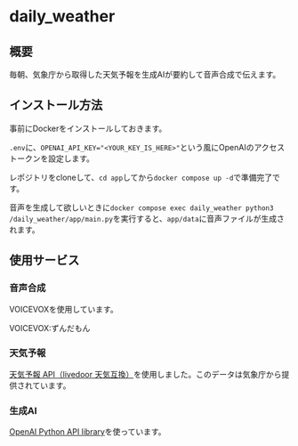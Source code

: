 # daily_weather

## 概要
毎朝、気象庁から取得した天気予報を生成AIが要約して音声合成で伝えます。

## インストール方法
事前にDockerをインストールしておきます。

`.env`に、`OPENAI_API_KEY="<YOUR_KEY_IS_HERE>"`という風にOpenAIのアクセストークンを設定します。

レポジトリをcloneして、`cd app`してから`docker compose up -d`で準備完了です。

音声を生成して欲しいときに`docker compose exec daily_weather python3 /daily_weather/app/main.py`を実行すると、`app/data`に音声ファイルが生成されます。

## 使用サービス

### 音声合成
VOICEVOXを使用しています。

VOICEVOX:ずんだもん

### 天気予報
[天気予報 API（livedoor 天気互換）](https://weather.tsukumijima.net/)を使用しました。このデータは気象庁から提供されています。

### 生成AI
[OpenAI Python API library](https://github.com/openai/openai-python)を使っています。